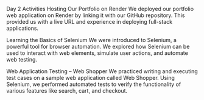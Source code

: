 Day 2 Activities
Hosting Our Portfolio on Render
We deployed our portfolio web application on Render by linking it with our GitHub repository. This provided us with a live URL and experience in deploying full-stack applications.

Learning the Basics of Selenium
We were introduced to Selenium, a powerful tool for browser automation. We explored how Selenium can be used to interact with web elements, simulate user actions, and automate web testing.

Web Application Testing – Web Shopper
We practiced writing and executing test cases on a sample web application called Web Shopper. Using Selenium, we performed automated tests to verify the functionality of various features like search, cart, and checkout.
